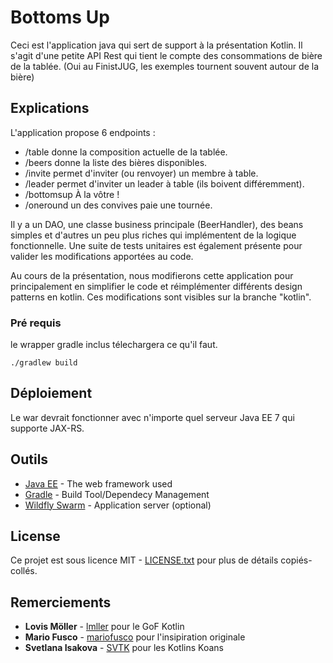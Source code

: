 # Bottoms Up

Ceci est l'application java qui sert de support à la présentation Kotlin.
Il s'agit d'une petite API Rest qui tient le compte des consommations de 
bière de la tablée. (Oui au FinistJUG, les exemples tournent souvent autour 
de la bière)

## Explications

L'application propose 6 endpoints :

* /table donne la composition actuelle de la tablée.
* /beers donne la liste des bières disponibles.
* /invite permet d'inviter (ou renvoyer) un membre à table.
* /leader permet d'inviter un leader à table (ils boivent différemment).
* /bottomsup À la vôtre !
* /oneround un des convives paie une tournée.


Il y a un DAO, une classe business principale (BeerHandler), des beans 
simples et d'autres un peu plus riches qui implémentent de la logique 
fonctionnelle. Une suite de tests unitaires est également présente pour valider 
les 
modifications apportées au code.

Au cours de la présentation, nous modifierons cette application pour 
principalement en simplifier le code et réimplémenter différents design 
patterns en kotlin. Ces modifications sont visibles sur la 
branche "kotlin".
 
### Pré requis

le wrapper gradle inclus télechargera ce qu'il faut.

```
./gradlew build
```

## Déploiement

Le war devrait fonctionner avec n'importe quel serveur Java EE 7 qui supporte
 JAX-RS.

## Outils

* [Java EE](https://jcp.org/en/jsr/detail?id=342) - The web framework used
* [Gradle](https://gradle.org/) - Build Tool/Dependecy Management
* [Wildfly Swarm](https://wildfly-swarm.io) - Application server (optional)

## License

Ce projet est sous licence MIT - [LICENSE.txt](LICENSE.txt) pour plus de détails copiés-collés.

## Remerciements

* **Lovis Möller** - [lmller](https://github.com/lmller) pour le GoF Kotlin
* **Mario Fusco** - [mariofusco](https://github.com/mariofusco/from-gof-to-lambda) pour l'insipiration originale
* **Svetlana Isakova** - [SVTK](https://github.com/svtk) pour les Kotlins Koans
